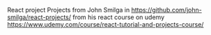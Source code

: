 React project 
Projects from John Smilga in https://github.com/john-smilga/react-projects/ from his react course on udemy https://www.udemy.com/course/react-tutorial-and-projects-course/
